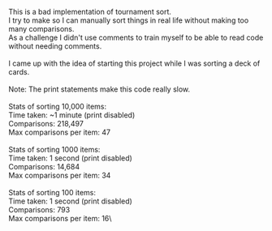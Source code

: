 This is a bad implementation of tournament sort.\
I try to make so I can manually sort things in real life without making too many comparisons.\
As a challenge I didn't use comments to train myself to be able to read code without needing comments.\
\
I came up with the idea of starting this project while I was sorting a deck of cards.\
\
Note: The print statements make this code really slow.\
\
Stats of sorting 10,000 items:\
Time taken: ~1 minute (print disabled)\
Comparisons: 218,497\
Max comparisons per item: 47\
\
Stats of sorting 1000 items:\
Time taken: 1 second (print disabled)\
Comparisons: 14,684\
Max comparisons per item: 34\
\
Stats of sorting 100 items:\
Time taken: 1 second (print disabled)\
Comparisons: 793\
Max comparisons per item: 16\
